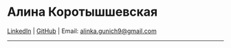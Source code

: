 # Алина Коротышшевская

[LinkedIn](https://www.linkedin.com/alinakorot) | [GitHub](https://github.com/alinagunich2) | Email: alinka.gunich9@gmail.com

---

